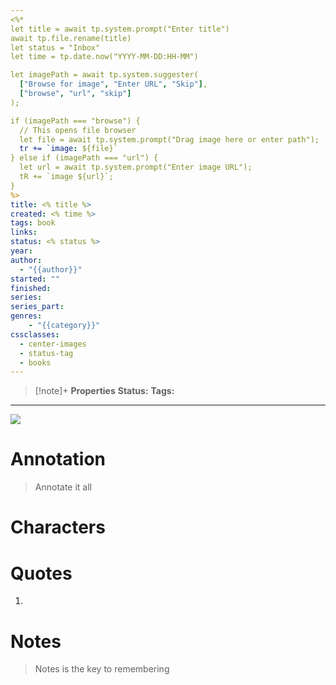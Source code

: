 ```yaml
---
<%* 
let title = await tp.system.prompt("Enter title")
await tp.file.rename(title)
let status = "Inbox"
let time = tp.date.now("YYYY-MM-DD:HH-MM")

let imagePath = await tp.system.suggester(
  ["Browse for image", "Enter URL", "Skip"], 
  ["browse", "url", "skip"]
);

if (imagePath === "browse") {
  // This opens file browser
  let file = await tp.system.prompt("Drag image here or enter path");
  tr += `image: ${file}`
} else if (imagePath === "url") {
  let url = await tp.system.prompt("Enter image URL");
  tR += `image ${url}`;
}
%>
title: <% title %>
created: <% time %>
tags: book
links:
status: <% status %>
year:
author:
  - "{{author}}"
started: ""
finished: 
series:
series_part:
genres:
	- "{{category}}"
cssclasses: 
  - center-images
  - status-tag
  - books
---
```


> [!note]+ **Properties**
>  **Status:**
>  **Tags:**

--- 
![]({{coverUrl}})

# Annotation
> Annotate it all

# Characters

# Quotes
1. 

# Notes
> Notes is the key to remembering

